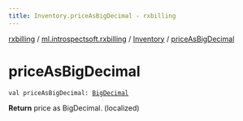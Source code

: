 ```yaml
---
title: Inventory.priceAsBigDecimal - rxbilling
---
```


[rxbilling](../../index.html) / [ml.introspectsoft.rxbilling](../index.html) / [Inventory](index.html) / [priceAsBigDecimal](./price-as-big-decimal.html)

# priceAsBigDecimal

`val priceAsBigDecimal: `[`BigDecimal`](https://docs.oracle.com/javase/6/docs/api/java/math/BigDecimal.html)

**Return**
price as BigDecimal. (localized)

